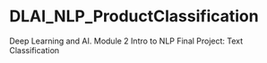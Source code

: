 # DLAI_NLP_ProductClassification
Deep Learning and AI. Module 2 Intro to NLP Final Project: Text Classification
